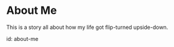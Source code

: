 <h1>About Me</h1>
<p>This is a story all about how my life got flip-turned upside-down.</p>

id: about-me
